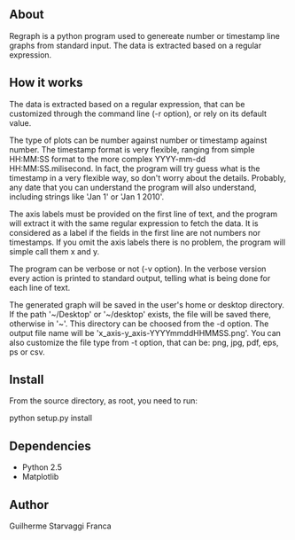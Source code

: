 About
-----

Regraph is a python program used to genereate number or timestamp line
graphs from standard input. The data is extracted based on a regular 
expression.


How it works
------------

The data is extracted based on a regular expression, that can be customized
through the command line (-r option), or rely on its default value.

The type of plots can be number against number or timestamp against number.
The timestamp format is very flexible, ranging from simple HH:MM:SS format
to the more complex YYYY-mm-dd HH:MM:SS.milisecond. In fact, the program
will try guess what is the timestamp in a very flexible way, so don't worry
about the details. Probably, any date that you can understand the program
will also understand, including strings like 'Jan 1' or 'Jan 1 2010'.

The axis labels must be provided on the first line of text, and the program
will extract it with the same regular expression to fetch the data. 
It is considered as a label if the fields in the first line are not numbers nor
timestamps. If you omit the axis labels there is no problem, the program
will simple call them x and y.

The program can be verbose or not (-v option). In the verbose version
every action is printed to standard output, telling what is being done
for each line of text.

The generated graph will be saved in the user's home or desktop directory.
If the path '~/Desktop' or '~/desktop' exists, the file will be saved there, 
otherwise in '~'. This directory can be choosed from the -d option.
The output file name will be 'x_axis-y_axis-YYYYmmddHHMMSS.png'. You can
also customize the file type from -t option, that can be: png, jpg, pdf, eps,
ps or csv.


Install
-------

From the source directory, as root, you need to run:

  python setup.py install


Dependencies
------------

- Python 2.5
- Matplotlib


Author
------

Guilherme Starvaggi Franca



